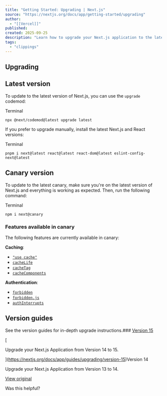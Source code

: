 ```yaml
---
title: "Getting Started: Upgrading | Next.js"
source: "https://nextjs.org/docs/app/getting-started/upgrading"
author:
  - "[[Vercel]]"
published:
created: 2025-09-25
description: "Learn how to upgrade your Next.js application to the latest version or canary."
tags:
  - "clippings"
---
```

## Upgrading

## Latest version

To update to the latest version of Next.js, you can use the `upgrade` codemod:

Terminal

```
npx @next/codemod@latest upgrade latest
```

If you prefer to upgrade manually, install the latest Next.js and React versions:

Terminal

```
pnpm i next@latest react@latest react-dom@latest eslint-config-next@latest
```

## Canary version

To update to the latest canary, make sure you're on the latest version of Next.js and everything is working as expected. Then, run the following command:

Terminal

```
npm i next@canary
```

### Features available in canary

The following features are currently available in canary:

**Caching**:

- [`"use cache"`](https://nextjs.org/docs/app/api-reference/directives/use-cache)
- [`cacheLife`](https://nextjs.org/docs/app/api-reference/functions/cacheLife)
- [`cacheTag`](https://nextjs.org/docs/app/api-reference/functions/cacheTag)
- [`cacheComponents`](https://nextjs.org/docs/app/api-reference/config/next-config-js/cacheComponents)

**Authentication**:

- [`forbidden`](https://nextjs.org/docs/app/api-reference/functions/forbidden)
- [`forbidden.js`](https://nextjs.org/docs/app/api-reference/file-conventions/forbidden)
- [`authInterrupts`](https://nextjs.org/docs/app/api-reference/config/next-config-js/authInterrupts)

## Version guides

See the version guides for in-depth upgrade instructions.### [Version 15](https://nextjs.org/docs/app/guides/upgrading/version-15)

[

Upgrade your Next.js Application from Version 14 to 15.

](https://nextjs.org/docs/app/guides/upgrading/version-15)Version 14

Upgrade your Next.js Application from Version 13 to 14.

[View original](https://nextjs.org/docs/app/guides/upgrading/version-14)

Was this helpful?